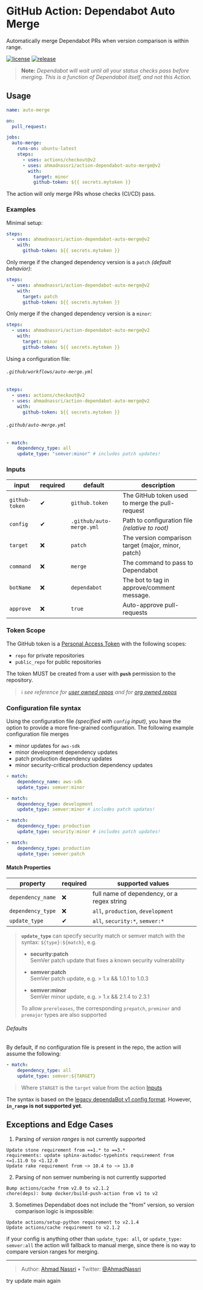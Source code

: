 # GitHub Action: Dependabot Auto Merge

Automatically merge Dependabot PRs when version comparison is within range.

[![license][license-img]][license-url]
[![release][release-img]][release-url]

> **Note:** *Dependabot will wait until all your status checks pass before merging. This is a function of Dependabot itself, and not this Action.*

## Usage

``` yaml
name: auto-merge

on:
  pull_request:

jobs:
  auto-merge:
    runs-on: ubuntu-latest
    steps:
      - uses: actions/checkout@v2
      - uses: ahmadnassri/action-dependabot-auto-merge@v2
        with:
          target: minor
          github-token: ${{ secrets.mytoken }}
```

The action will only merge PRs whose checks (CI/CD) pass.

### Examples

Minimal setup:

``` yaml
steps:
  - uses: ahmadnassri/action-dependabot-auto-merge@v2
    with:
      github-token: ${{ secrets.mytoken }}
```

Only merge if the changed dependency version is a `patch` *(default behavior)*:

``` yaml
steps:
  - uses: ahmadnassri/action-dependabot-auto-merge@v2
    with:
      target: patch
      github-token: ${{ secrets.mytoken }}
```

Only merge if the changed dependency version is a `minor`:

``` yaml
steps:
  - uses: ahmadnassri/action-dependabot-auto-merge@v2
    with:
      target: minor
      github-token: ${{ secrets.mytoken }}
```

Using a configuration file:

###### `.github/workflows/auto-merge.yml`

``` yaml
steps:
  - uses: actions/checkout@v2
  - uses: ahmadnassri/action-dependabot-auto-merge@v2
    with:
      github-token: ${{ secrets.mytoken }}
```

###### `.github/auto-merge.yml`

``` yaml
- match:
    dependency_type: all
    update_type: "semver:minor" # includes patch updates!
```

### Inputs

| input          | required | default                  | description                                         |
|----------------|----------|--------------------------|-----------------------------------------------------|
| `github-token` | ✔        | `github.token`           | The GitHub token used to merge the pull-request     |
| `config`       | ✔        | `.github/auto-merge.yml` | Path to configuration file *(relative to root)*     |
| `target`       | ❌       | `patch`                  | The version comparison target (major, minor, patch) |
| `command`      | ❌       | `merge`                  | The command to pass to Dependabot                   |
| `botName`      | ❌       | `dependabot`             | The bot to tag in approve/comment message.          |
| `approve`      | ❌       | `true`                   | Auto-approve pull-requests                          |

### Token Scope

The GitHub token is a [Personal Access Token][] with the following scopes:

-   `repo` for private repositories
-   `public_repo` for public repositories

The token MUST be created from a user with **`push`** permission to the repository.

> ℹ *see reference for [user owned repos][] and for [org owned repos][]*

### Configuration file syntax

Using the configuration file *(specified with `config` input)*, you have the option to provide a more fine-grained configuration. The following example configuration file merges

-   minor updates for `aws-sdk`
-   minor development dependency updates
-   patch production dependency updates
-   minor security-critical production dependency updates

``` yaml
- match:
    dependency_name: aws-sdk
    update_type: semver:minor

- match:
    dependency_type: development
    update_type: semver:minor # includes patch updates!

- match:
    dependency_type: production
    update_type: security:minor # includes patch updates!

- match:
    dependency_type: production
    update_type: semver:patch
```

#### Match Properties

| property          | required | supported values                           |
|-------------------|----------|--------------------------------------------|
| `dependency_name` | ❌       | full name of dependency, or a regex string |
| `dependency_type` | ❌       | `all`, `production`, `development`         |
| `update_type`     | ✔        | `all`, `security:*`, `semver:*`            |

> **`update_type`** can specify security match or semver match with the syntax: `${type}:${match}`, e.g.
>
> -   **security:patch**  
>     SemVer patch update that fixes a known security vulnerability
>
> -   **semver:patch**  
>     SemVer patch update, e.g. \> 1.x && 1.0.1 to 1.0.3
>
> -   **semver:minor**  
>     SemVer minor update, e.g. \> 1.x && 2.1.4 to 2.3.1
>
> To allow `prereleases`, the corresponding `prepatch`, `preminor` and `premajor` types are also supported

###### Defaults

By default, if no configuration file is present in the repo, the action will assume the following:

``` yaml
- match:
    dependency_type: all
    update_type: semver:${TARGET}
```

> Where `$TARGET` is the `target` value from the action [Inputs][]

The syntax is based on the [legacy dependaBot v1 config format][].
However, **`in_range` is not supported yet**.

## Exceptions and Edge Cases

1.  Parsing of *version ranges* is not currently supported

<!-- -->

    Update stone requirement from ==1.* to ==3.*
    requirements: update sphinx-autodoc-typehints requirement from <=1.11.0 to <1.12.0
    Update rake requirement from ~> 10.4 to ~> 13.0

2.  Parsing of non semver numbering is not currently supported

<!-- -->

    Bump actions/cache from v2.0 to v2.1.2
    chore(deps): bump docker/build-push-action from v1 to v2

3.  Sometimes Dependabot does not include the "from" version, so version comparison logic is impossible:

<!-- -->

    Update actions/setup-python requirement to v2.1.4
    Update actions/cache requirement to v2.1.2

if your config is anything other than `update_type: all`, or `update_type: semver:all` the action will fallback to manual merge, since there is no way to compare version ranges for merging.

  [Personal Access Token]: https://docs.github.com/en/github/authenticating-to-github/creating-a-personal-access-token
  [user owned repos]: https://docs.github.com/en/github/setting-up-and-managing-your-github-user-account/permission-levels-for-a-user-account-repository
  [org owned repos]: https://docs.github.com/en/github/setting-up-and-managing-organizations-and-teams/repository-permission-levels-for-an-organization
  [Inputs]: #inputs
  [legacy dependaBot v1 config format]: https://dependabot.com/docs/config-file/#automerged_updates

----
> Author: [Ahmad Nassri](https://www.ahmadnassri.com/) &bull;
> Twitter: [@AhmadNassri](https://twitter.com/AhmadNassri)

[license-url]: LICENSE
[license-img]: https://badgen.net/github/license/ahmadnassri/action-dependabot-auto-merge

[release-url]: https://github.com/ahmadnassri/action-dependabot-auto-merge/releases
[release-img]: https://badgen.net/github/release/ahmadnassri/action-dependabot-auto-merge

try update main again

